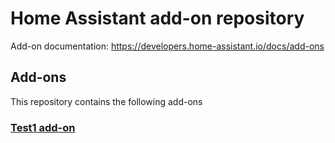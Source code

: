 # Home Assistant add-on repository

Add-on documentation: <https://developers.home-assistant.io/docs/add-ons>

## Add-ons

This repository contains the following add-ons

### [Test1 add-on](./test1)
